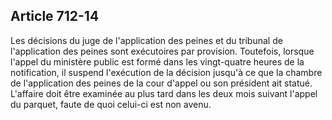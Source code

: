 Article 712-14
----
Les décisions du juge de l'application des peines et du tribunal de
l'application des peines sont exécutoires par provision. Toutefois, lorsque
l'appel du ministère public est formé dans les vingt-quatre heures de la
notification, il suspend l'exécution de la décision jusqu'à ce que la chambre de
l'application des peines de la cour d'appel ou son président ait statué.
L'affaire doit être examinée au plus tard dans les deux mois suivant l'appel du
parquet, faute de quoi celui-ci est non avenu.
